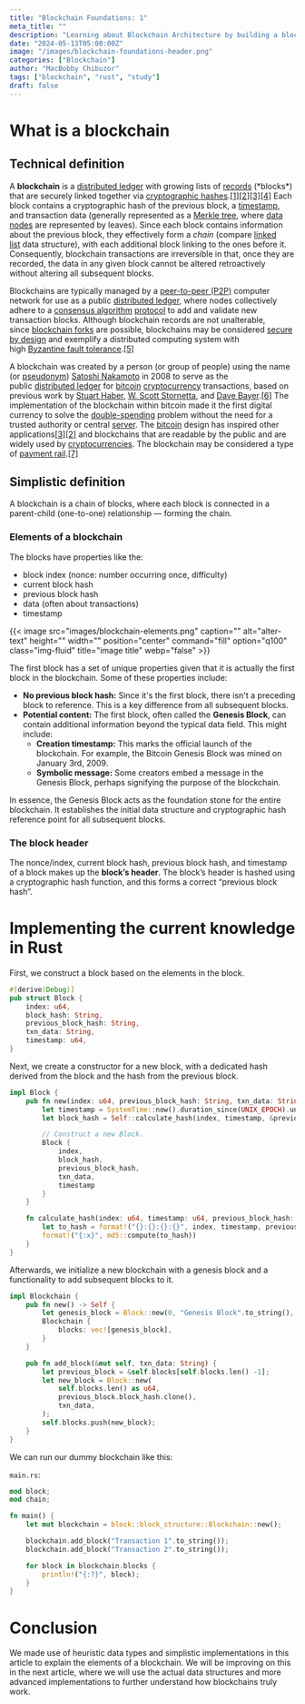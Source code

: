 ```yaml
---
title: "Blockchain Foundations: 1"
meta_title: ""
description: "Learning about Blockchain Architecture by building a blockchain from scratch."
date: "2024-05-13T05:00:00Z"
image: "/images/blockchain-foundations-header.png"
categories: ["Blockchain"]
author: "MacBobby Chibuzor"
tags: ["blockchain", "rust", "study"]
draft: false
---
```


# What is a blockchain

## Technical definition

A **blockchain** is a [distributed ledger](https://en.wikipedia.org/wiki/Distributed_ledger) with growing lists of [records](https://en.wikipedia.org/wiki/Record_(computer_science)) (*blocks*) that are securely linked together via [cryptographic hashes](https://en.wikipedia.org/wiki/Cryptographic_hash_function).[[1]](https://en.wikipedia.org/wiki/Blockchain#cite_note-fortune20160515-1)[[2]](https://en.wikipedia.org/wiki/Blockchain#cite_note-nyt20160521-2)[[3]](https://en.wikipedia.org/wiki/Blockchain#cite_note-te20151031-3)[[4]](https://en.wikipedia.org/wiki/Blockchain#cite_note-cryptocurrencytech-4) Each block contains a cryptographic hash of the previous block, a [timestamp](https://en.wikipedia.org/wiki/Trusted_timestamping), and transaction data (generally represented as a [Merkle tree](https://en.wikipedia.org/wiki/Merkle_tree), where [data nodes](https://en.wikipedia.org/wiki/Node_(computer_science)) are represented by leaves). Since each block contains information about the previous block, they effectively form a *chain* (compare [linked list](https://en.wikipedia.org/wiki/Linked_list) data structure), with each additional block linking to the ones before it. Consequently, blockchain transactions are irreversible in that, once they are recorded, the data in any given block cannot be altered retroactively without altering all subsequent blocks.

Blockchains are typically managed by a [peer-to-peer (P2P)](https://en.wikipedia.org/wiki/Peer-to-peer) computer network for use as a public [distributed ledger](https://en.wikipedia.org/wiki/Distributed_ledger), where nodes collectively adhere to a [consensus algorithm](https://en.wikipedia.org/wiki/Consensus_algorithm) [protocol](https://en.wikipedia.org/wiki/Communication_protocol) to add and validate new transaction blocks. Although blockchain records are not unalterable, since [blockchain forks](https://en.wikipedia.org/wiki/Fork_(blockchain)) are possible, blockchains may be considered [secure by design](https://en.wikipedia.org/wiki/Secure_by_design) and exemplify a distributed computing system with high [Byzantine fault tolerance](https://en.wikipedia.org/wiki/Byzantine_fault_tolerance).[[5]](https://en.wikipedia.org/wiki/Blockchain#cite_note-5)

A blockchain was created by a person (or group of people) using the name (or [pseudonym](https://en.wikipedia.org/wiki/Pseudonym)) [Satoshi Nakamoto](https://en.wikipedia.org/wiki/Satoshi_Nakamoto) in 2008 to serve as the public [distributed ledger](https://en.wikipedia.org/wiki/Distributed_ledger) for [bitcoin](https://en.wikipedia.org/wiki/Bitcoin) [cryptocurrency](https://en.wikipedia.org/wiki/Cryptocurrency) transactions, based on previous work by [Stuart Haber](https://en.wikipedia.org/wiki/Stuart_Haber), [W. Scott Stornetta](https://en.wikipedia.org/wiki/W._Scott_Stornetta), and [Dave Bayer](https://en.wikipedia.org/wiki/Dave_Bayer).[[6]](https://en.wikipedia.org/wiki/Blockchain#cite_note-6) The implementation of the blockchain within bitcoin made it the first digital currency to solve the [double-spending](https://en.wikipedia.org/wiki/Double-spending) problem without the need for a trusted authority or central [server](https://en.wikipedia.org/wiki/Server_(computing)). The [bitcoin](https://en.wikipedia.org/wiki/Bitcoin) design has inspired other applications[[3]](https://en.wikipedia.org/wiki/Blockchain#cite_note-te20151031-3)[[2]](https://en.wikipedia.org/wiki/Blockchain#cite_note-nyt20160521-2) and blockchains that are readable by the public and are widely used by [cryptocurrencies](https://en.wikipedia.org/wiki/Cryptocurrencies). The blockchain may be considered a type of [payment rail](https://en.wikipedia.org/wiki/Payment_rail).[[7]](https://en.wikipedia.org/wiki/Blockchain#cite_note-7)

## Simplistic definition

A blockchain is a chain of blocks, where each block is connected in a parent-child (one-to-one) relationship — forming the chain.

### Elements of a blockchain

The blocks have properties like the:

- block index (nonce: number occurring once, difficulty)
- current block hash
- previous block hash
- data (often about transactions)
- timestamp

{{< image src="images/blockchain-elements.png" caption="" alt="alter-text" height="" width="" position="center" command="fill" option="q100" class="img-fluid" title="image title"  webp="false" >}}

The first block has a set of unique properties given that it is actually the first block in the blockchain. Some of these properties include:

- **No previous block hash:** Since it's the first block, there isn't a preceding block to reference. This is a key difference from all subsequent blocks.
- **Potential content:** The first block, often called the **Genesis Block**, can contain additional information beyond the typical data field. This might include:
    - **Creation timestamp:** This marks the official launch of the blockchain. For example, the Bitcoin Genesis Block was mined on January 3rd, 2009.
    - **Symbolic message:** Some creators embed a message in the Genesis Block, perhaps signifying the purpose of the blockchain.

In essence, the Genesis Block acts as the foundation stone for the entire blockchain. It establishes the initial data structure and cryptographic hash reference point for all subsequent blocks.

### The block header

The nonce/index, current block hash, previous block hash, and timestamp of a block makes up the **block’s header**. The block’s header is hashed using a cryptographic hash function, and this forms a correct “previous block hash”.

# Implementing the current knowledge in Rust

First, we construct a block based on the elements in the block.

```rust
#[derive(Debug)]
pub struct Block {
    index: u64,
    block_hash: String,
    previous_block_hash: String,
    txn_data: String,
    timestamp: u64,
}
```

Next, we create a constructor for a new block, with a dedicated hash derived from the block and the hash from the previous block.

```rust
impl Block {
    pub fn new(index: u64, previous_block_hash: String, txn_data: String) -> Self {
        let timestamp = SystemTime::now().duration_since(UNIX_EPOCH).unwrap().as_secs();
        let block_hash = Self::calculate_hash(index, timestamp, &previous_block_hash, &txn_data);

        // Construct a new Block.
        Block {
            index,
            block_hash,
            previous_block_hash,
            txn_data,
            timestamp
        }
    }

    fn calculate_hash(index: u64, timestamp: u64, previous_block_hash: &str, txn_data: &str) -> String {
        let to_hash = format!("{}:{}:{}:{}", index, timestamp, previous_block_hash, txn_data);
        format!("{:x}", md5::compute(to_hash))
    }
}
```

Afterwards, we initialize a new blockchain with a genesis block and a functionality to add subsequent blocks to it.

```rust
impl Blockchain {
    pub fn new() -> Self {
        let genesis_block = Block::new(0, "Genesis Block".to_string(), "".to_string());
        Blockchain {
            blocks: vec![genesis_block],
        }
    }

    pub fn add_block(&mut self, txn_data: String) {
        let previous_block = &self.blocks[self.blocks.len() -1];
        let new_block = Block::new(
            self.blocks.len() as u64,
            previous_block.block_hash.clone(),
            txn_data,
        );
        self.blocks.push(new_block);
    }
}
```

We can run our dummy blockchain like this:

`main.rs`:

```rust
mod block;
mod chain;

fn main() {
    let mut blockchain = block::block_structure::Blockchain::new();

    blockchain.add_block("Transaction 1".to_string());
    blockchain.add_block("Transaction 2".to_string());

    for block in blockchain.blocks {
        println!("{:?}", block);
    }
}
```

# Conclusion

We made use of heuristic data types and simplistic implementations in this article to explain the elements of a blockchain. 
We will be improving on this in the next article, where we will use the actual data structures and more advanced implementations to 
further understand how blockchains truly work.
